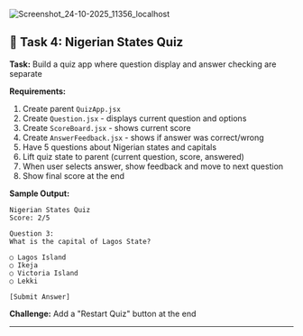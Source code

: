 ![Screenshot_24-10-2025_11356_localhost](https://github.com/user-attachments/assets/dbfefac4-9fc4-46ae-ab0f-b1d05a3c48ee)


## 🎯 Task 4: Nigerian States Quiz

**Task:** Build a quiz app where question display and answer checking are separate

**Requirements:**
1. Create parent `QuizApp.jsx`
2. Create `Question.jsx` - displays current question and options
3. Create `ScoreBoard.jsx` - shows current score
4. Create `AnswerFeedback.jsx` - shows if answer was correct/wrong
5. Have 5 questions about Nigerian states and capitals
6. Lift quiz state to parent (current question, score, answered)
7. When user selects answer, show feedback and move to next question
8. Show final score at the end

**Sample Output:**
```
Nigerian States Quiz
Score: 2/5

Question 3:
What is the capital of Lagos State?

○ Lagos Island
○ Ikeja
○ Victoria Island
○ Lekki

[Submit Answer]
```

**Challenge:** Add a "Restart Quiz" button at the end

---
